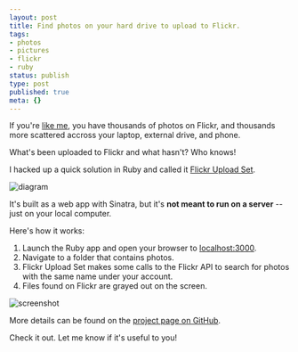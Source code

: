 ```yaml
---
layout: post
title: Find photos on your hard drive to upload to Flickr.
tags:
- photos
- pictures
- flickr
- ruby
status: publish
type: post
published: true
meta: {}
---
```


If you're [like me](http://www.flickr.com/photos/timothymorgan/), you have thousands of photos on Flickr, and thousands more scattered accross your laptop, external drive, and phone.

What's been uploaded to Flickr and what hasn't? Who knows!

I hacked up a quick solution in Ruby and called it [Flickr Upload Set](https://github.com/seven1m/flickr-upload-set).

![diagram](https://raw.github.com/seven1m/flickr-upload-set/master/public/set.png "Flickr's logo looks like a Venn diagram.")

It's built as a web app with Sinatra, but it's **not meant to run on a server** -- just on your local computer.

Here's how it works:

1. Launch the Ruby app and open your browser to [localhost:3000](http://localhost:3000).
2. Navigate to a folder that contains photos.
3. Flickr Upload Set makes some calls to the Flickr API to search for photos with the same name under your account.
4. Files found on Flickr are grayed out on the screen.

![screenshot](https://raw.github.com/seven1m/flickr-upload-set/master/public/screenshot.png "Photos that are grayed out already exist on Flickr (probably).")

More details can be found on the [project page on GitHub](https://github.com/seven1m/flickr-upload-set).

Check it out. Let me know if it's useful to you!
